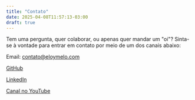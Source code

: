 ```yaml
---
title: "Contato"
date: 2025-04-08T11:57:13-03:00
draft: true
---
```


Tem uma pergunta, quer colaborar, ou apenas quer mandar um "oi"? Sinta-se à vontade para entrar em contato por meio de um dos canais abaixo:

Email: [contato@eloymelo.com](mailto:contact@eloymelo.com)

[GitHub](https://github.com/eloymelo)

[LinkedIn](https://www.linkedin.com/in/eloymelo/)

[Canal no YouTube](https://www.youtube.com/@eloymelo)